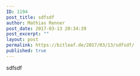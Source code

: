 ```yaml
---
ID: 1194
post_title: sdfsdf
author: Mathias Renner
post_date: 2017-03-13 20:34:39
post_excerpt: ""
layout: post
permalink: https://bitleaf.de/2017/03/13/sdfsdf/
published: true
---
```

sdfsdf